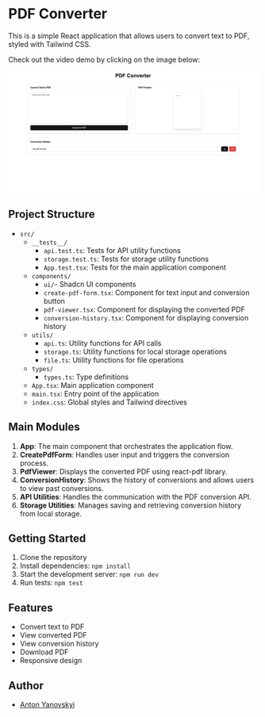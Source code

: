 # PDF Converter

This is a simple React application that allows users to convert text to PDF, styled with Tailwind CSS.

Check out the video demo by clicking on the image below:

[![PDF Converter](public/pdf-converter.png)](https://drive.google.com/file/d/1OfbUZAbMkw0YeCfAJ000TdsZcZHHy3PL/view)

## Project Structure

- `src/`
  - `__tests__/`
    - `api.test.ts`: Tests for API utility functions
    - `storage.test.ts`: Tests for storage utility functions
    - `App.test.tsx`: Tests for the main application component
  - `components/`
    - `ui/`- Shadcn UI components
    - `create-pdf-form.tsx`: Component for text input and conversion button
    - `pdf-viewer.tsx`: Component for displaying the converted PDF
    - `conversion-history.tsx`: Component for displaying conversion history
  - `utils/`
    - `api.ts`: Utility functions for API calls
    - `storage.ts`: Utility functions for local storage operations
    - `file.ts`: Utility functions for file operations
  - `types/`
    - `types.ts`: Type definitions
  - `App.tsx`: Main application component
  - `main.tsx`: Entry point of the application
  - `index.css`: Global styles and Tailwind directives

## Main Modules

1. **App**: The main component that orchestrates the application flow.
2. **CreatePdfForm**: Handles user input and triggers the conversion process.
3. **PdfViewer**: Displays the converted PDF using react-pdf library.
4. **ConversionHistory**: Shows the history of conversions and allows users to view past conversions.
5. **API Utilities**: Handles the communication with the PDF conversion API.
6. **Storage Utilities**: Manages saving and retrieving conversion history from local storage.

## Getting Started

1. Clone the repository
2. Install dependencies: `npm install`
3. Start the development server: `npm run dev`
4. Run tests: `npm test`

## Features

- Convert text to PDF
- View converted PDF
- View conversion history
- Download PDF
- Responsive design

## Author

- [Anton Yanovskyi](https://github.com/skynovua)
